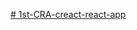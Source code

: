 [# 1st-CRA-creact-react-app](https://ageevdmitryminsk.github.io/1st-CRA-creact-react-app/index.html)
